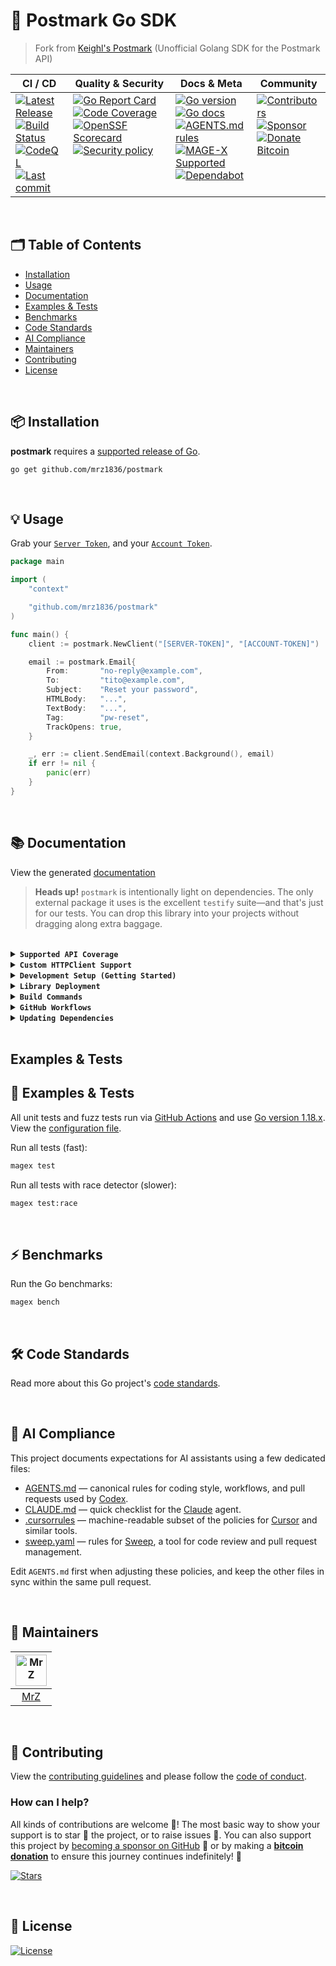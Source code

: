 # 📨 Postmark Go SDK
> Fork from [Keighl's Postmark](https://github.com/keighl/postmark) (Unofficial Golang SDK for the Postmark API)

<table>
  <thead>
    <tr>
      <th>CI&nbsp;/&nbsp;CD</th>
      <th>Quality&nbsp;&amp;&nbsp;Security</th>
      <th>Docs&nbsp;&amp;&nbsp;Meta</th>
      <th>Community</th>
    </tr>
  </thead>
  <tbody>
    <tr>
      <td valign="top" align="left">
        <a href="https://github.com/mrz1836/postmark/releases">
          <img src="https://img.shields.io/github/release-pre/mrz1836/postmark?logo=github&style=flat" alt="Latest Release">
        </a><br/>
        <a href="https://github.com/mrz1836/postmark/actions">
          <img src="https://img.shields.io/github/actions/workflow/status/mrz1836/postmark/fortress.yml?branch=master&logo=github&style=flat" alt="Build Status">
        </a><br/>
		<a href="https://github.com/mrz1836/postmark/actions">
          <img src="https://github.com/mrz1836/postmark/actions/workflows/codeql-analysis.yml/badge.svg?style=flat" alt="CodeQL">
        </a><br/>
        <a href="https://github.com/mrz1836/postmark/commits/master">
		  <img src="https://img.shields.io/github/last-commit/mrz1836/postmark?style=flat&logo=clockify&logoColor=white" alt="Last commit">
		</a>
      </td>
      <td valign="top" align="left">
        <a href="https://goreportcard.com/report/github.com/mrz1836/postmark">
          <img src="https://goreportcard.com/badge/github.com/mrz1836/postmark?style=flat" alt="Go Report Card">
        </a><br/>
		<a href="https://codecov.io/gh/mrz1836/postmark">
          <img src="https://codecov.io/gh/mrz1836/postmark/branch/master/graph/badge.svg?style=flat" alt="Code Coverage">
        </a><br/>
		<a href="https://scorecard.dev/viewer/?uri=github.com/mrz1836/postmark">
          <img src="https://api.scorecard.dev/projects/github.com/mrz1836/postmark/badge?logo=springsecurity&logoColor=white" alt="OpenSSF Scorecard">
        </a><br/>
		<a href=".github/SECURITY.md">
          <img src="https://img.shields.io/badge/security-policy-blue?style=flat&logo=springsecurity&logoColor=white" alt="Security policy">
        </a>
      </td>
      <td valign="top" align="left">
        <a href="https://golang.org/">
          <img src="https://img.shields.io/github/go-mod/go-version/mrz1836/postmark?style=flat" alt="Go version">
        </a><br/>
        <a href="https://pkg.go.dev/github.com/mrz1836/postmark?tab=doc">
          <img src="https://pkg.go.dev/badge/github.com/mrz1836/postmark.svg?style=flat" alt="Go docs">
        </a><br/>
        <a href=".github/AGENTS.md">
          <img src="https://img.shields.io/badge/AGENTS.md-found-40b814?style=flat&logo=openai" alt="AGENTS.md rules">
        </a><br/>
        <a href="https://github.com/mrz1836/mage-x">
          <img src="https://img.shields.io/badge/Mage-supported-brightgreen?style=flat&logo=go&logoColor=white" alt="MAGE-X Supported">
        </a><br/>
		<a href=".github/dependabot.yml">
          <img src="https://img.shields.io/badge/dependencies-automatic-blue?logo=dependabot&style=flat" alt="Dependabot">
        </a>
      </td>
      <td valign="top" align="left">
        <a href="https://github.com/mrz1836/postmark/graphs/contributors">
          <img src="https://img.shields.io/github/contributors/mrz1836/postmark?style=flat&logo=contentful&logoColor=white" alt="Contributors">
        </a><br/>
        <a href="https://github.com/sponsors/mrz1836">
          <img src="https://img.shields.io/badge/sponsor-MrZ-181717.svg?logo=github&style=flat" alt="Sponsor">
        </a><br/>
        <a href="https://mrz1818.com/?tab=tips&utm_source=github&utm_medium=sponsor-link&utm_campaign=postmark&utm_term=postmark&utm_content=postmark">
          <img src="https://img.shields.io/badge/donate-bitcoin-ff9900.svg?logo=bitcoin&style=flat" alt="Donate Bitcoin">
        </a>
      </td>
    </tr>
  </tbody>
</table>

<br/>

## 🗂️ Table of Contents
* [Installation](#-installation)
* [Usage](#-usage)
* [Documentation](#-documentation)
* [Examples & Tests](#-examples--tests)
* [Benchmarks](#-benchmarks)
* [Code Standards](#-code-standards)
* [AI Compliance](#-ai-compliance)
* [Maintainers](#-maintainers)
* [Contributing](#-contributing)
* [License](#-license)

<br/>

## 📦 Installation

**postmark** requires a [supported release of Go](https://golang.org/doc/devel/release.html#policy).
```shell script
go get github.com/mrz1836/postmark
```

<br/>

## 💡 Usage
Grab your [`Server Token`](https://account.postmarkapp.com/servers/XXXX/credentials), and your [`Account Token`](https://account.postmarkapp.com/account/edit).

```go
package main

import (
	"context"

	"github.com/mrz1836/postmark"
)

func main() {
	client := postmark.NewClient("[SERVER-TOKEN]", "[ACCOUNT-TOKEN]")

	email := postmark.Email{
		From:       "no-reply@example.com",
		To:         "tito@example.com",
		Subject:    "Reset your password",
		HTMLBody:   "...",
		TextBody:   "...",
		Tag:        "pw-reset",
		TrackOpens: true,
	}

	_, err := client.SendEmail(context.Background(), email)
	if err != nil {
		panic(err)
	}
}
```
<br/>

## 📚 Documentation

View the generated [documentation](https://pkg.go.dev/github.com/mrz1836/postmark?tab=doc)

> **Heads up!** `postmark` is intentionally light on dependencies. The only
external package it uses is the excellent `testify` suite—and that's just for
our tests. You can drop this library into your projects without dragging along
extra baggage.

<br/>

<details>
<summary><strong><code>Supported API Coverage</code></strong></summary>
<br/>

* [x] **[Email API](https://postmarkapp.com/developer/api/email-api)**
	* [x] [`POST /email`](https://postmarkapp.com/developer/api/email-api#send-a-single-email) - Send a single email ([email.go](email.go))
	* [x] [`POST /email/batch`](https://postmarkapp.com/developer/api/email-api#send-batch-emails) - Send batch emails ([email.go](email.go))

* [x] **[Templates API](https://postmarkapp.com/developer/api/templates-api)**
	* [x] [`POST /email/withTemplate`](https://postmarkapp.com/developer/api/templates-api#email-with-template) - Send email with template ([templates.go](templates.go))
	* [x] [`POST /email/batchWithTemplates`](https://postmarkapp.com/developer/api/templates-api#send-batch-with-templates) - Send batch with templates ([templates.go](templates.go))
	* [x] [`PUT /templates/push`](https://postmarkapp.com/developer/api/templates-api#push-templates) - Push templates to another server ([templates.go](templates.go))
	* [x] [`GET /templates/{templateIdOrAlias}`](https://postmarkapp.com/developer/api/templates-api#get-template) - Get a template ([templates.go](templates.go))
	* [x] [`POST /templates`](https://postmarkapp.com/developer/api/templates-api#create-template) - Create a template ([templates.go](templates.go))
	* [x] [`PUT /templates/{templateIdOrAlias}`](https://postmarkapp.com/developer/api/templates-api#edit-template) - Edit a template ([templates.go](templates.go))
	* [x] [`GET /templates`](https://postmarkapp.com/developer/api/templates-api#list-templates) - List templates ([templates.go](templates.go))
	* [x] [`DELETE /templates/{templateIdOrAlias}`](https://postmarkapp.com/developer/api/templates-api#delete-template) - Delete a template ([templates.go](templates.go))
	* [x] [`POST /templates/validate`](https://postmarkapp.com/developer/api/templates-api#validate-template) - Validate a template ([templates.go](templates.go))

* [x] **[Bounce API](https://postmarkapp.com/developer/api/bounce-api)**
	* [x] [`GET /deliverystats`](https://postmarkapp.com/developer/api/bounce-api#get-delivery-stats) - Get delivery stats ([bounce.go](bounce.go))
	* [x] [`GET /bounces`](https://postmarkapp.com/developer/api/bounce-api#get-bounces) - Get bounces ([bounce.go](bounce.go))
	* [x] [`GET /bounces/{bounceid}`](https://postmarkapp.com/developer/api/bounce-api#get-bounce) - Get a single bounce ([bounce.go](bounce.go))
	* [x] [`GET /bounces/{bounceid}/dump`](https://postmarkapp.com/developer/api/bounce-api#get-bounce-dump) - Get bounce dump ([bounce.go](bounce.go))
	* [x] [`PUT /bounces/{bounceid}/activate`](https://postmarkapp.com/developer/api/bounce-api#activate-bounce) - Activate a bounce ([bounce.go](bounce.go))
	* [x] [`GET /bounces/tags`](https://postmarkapp.com/developer/api/bounce-api#get-bounced-tags) - Get bounced tags ([bounce.go](bounce.go))

* [x] **[Messages API](https://postmarkapp.com/developer/api/messages-api)**
	* [x] [`GET /messages/outbound`](https://postmarkapp.com/developer/api/messages-api#outbound-message-search) - Search outbound messages ([messages_outbound.go](messages_outbound.go))
	* [x] [`GET /messages/outbound/{messageid}/details`](https://postmarkapp.com/developer/api/messages-api#outbound-message-details) - Get outbound message details ([messages_outbound.go](messages_outbound.go))
	* [x] [`GET /messages/outbound/{messageid}/dump`](https://postmarkapp.com/developer/api/messages-api#outbound-message-dump) - Get outbound message dump ([messages_outbound.go](messages_outbound.go))
	* [x] [`GET /messages/outbound/opens`](https://postmarkapp.com/developer/api/messages-api#message-opens) - Get message opens ([messages_outbound.go](messages_outbound.go))
	* [x] [`GET /messages/outbound/opens/{messageid}`](https://postmarkapp.com/developer/api/messages-api#opens-for-single-message) - Get opens for single message ([messages_outbound.go](messages_outbound.go))
	* [ ] [`GET /messages/outbound/clicks`](https://postmarkapp.com/developer/api/messages-api#message-clicks) - Get message clicks
	* [ ] [`GET /messages/outbound/clicks/{messageid}`](https://postmarkapp.com/developer/api/messages-api#clicks-for-single-message) - Get clicks for single message
	* [x] [`GET /messages/inbound`](https://postmarkapp.com/developer/api/messages-api#inbound-message-search) - Search inbound messages ([messages_inbound.go](messages_inbound.go))
	* [x] [`GET /messages/inbound/{messageid}/details`](https://postmarkapp.com/developer/api/messages-api#inbound-message-details) - Get inbound message details ([messages_inbound.go](messages_inbound.go))
	* [x] [`PUT /messages/inbound/{messageid}/bypass`](https://postmarkapp.com/developer/api/messages-api#bypass-inbound-message-rules) - Bypass inbound message rules ([messages_inbound.go](messages_inbound.go))
	* [x] [`PUT /messages/inbound/{messageid}/retry`](https://postmarkapp.com/developer/api/messages-api#retry-inbound-message-processing) - Retry inbound message processing ([messages_inbound.go](messages_inbound.go))

* [x] **[Message Streams API](https://postmarkapp.com/developer/api/message-streams-api)**
	* [x] [`GET /message-streams`](https://postmarkapp.com/developer/api/message-streams-api#list-message-streams) - List message streams ([message_streams.go](message_streams.go))
	* [x] [`GET /message-streams/{stream_ID}`](https://postmarkapp.com/developer/api/message-streams-api#get-message-stream) - Get a message stream ([message_streams.go](message_streams.go))
	* [x] [`PATCH /message-streams/{stream_ID}`](https://postmarkapp.com/developer/api/message-streams-api#edit-message-stream) - Edit a message stream ([message_streams.go](message_streams.go))
	* [x] [`POST /message-streams`](https://postmarkapp.com/developer/api/message-streams-api#create-message-stream) - Create a message stream ([message_streams.go](message_streams.go))
	* [x] [`POST /message-streams/{stream_ID}/archive`](https://postmarkapp.com/developer/api/message-streams-api#archive-message-stream) - Archive a message stream ([message_streams.go](message_streams.go))
	* [x] [`POST /message-streams/{stream_ID}/unarchive`](https://postmarkapp.com/developer/api/message-streams-api#unarchive-message-stream) - Unarchive a message stream ([message_streams.go](message_streams.go))

* [x] **[Domains API](https://postmarkapp.com/developer/api/domains-api)**
	* [x] [`GET /domains`](https://postmarkapp.com/developer/api/domains-api#list-domains) - List domains ([domains.go](domains.go))
	* [x] [`GET /domains/{domainid}`](https://postmarkapp.com/developer/api/domains-api#get-domain-details) - Get domain details ([domains.go](domains.go))
	* [x] [`POST /domains`](https://postmarkapp.com/developer/api/domains-api#create-domain) - Create a domain ([domains.go](domains.go))
	* [x] [`PUT /domains/{domainid}`](https://postmarkapp.com/developer/api/domains-api#edit-domain) - Edit a domain ([domains.go](domains.go))
	* [x] [`DELETE /domains/{domainid}`](https://postmarkapp.com/developer/api/domains-api#delete-domain) - Delete a domain ([domains.go](domains.go))
	* [x] [`PUT /domains/{domainid}/verifyDkim`](https://postmarkapp.com/developer/api/domains-api#verify-dkim) - Verify DKIM status ([domains.go](domains.go))
	* [x] [`PUT /domains/{domainid}/verifyReturnPath`](https://postmarkapp.com/developer/api/domains-api#verify-return-path) - Verify return-path status ([domains.go](domains.go))
	* [x] [`POST /domains/{domainid}/rotatedkim`](https://postmarkapp.com/developer/api/domains-api#rotate-dkim) - Rotate DKIM keys ([domains.go](domains.go))

* [x] **[Sender Signatures API](https://postmarkapp.com/developer/api/signatures-api)**
	* [x] [`GET /senders`](https://postmarkapp.com/developer/api/signatures-api#list-sender-signatures) - List sender signatures ([sender_signatures.go](sender_signatures.go))
	* [x] [`GET /senders/{signatureid}`](https://postmarkapp.com/developer/api/signatures-api#get-sender-signature-details) - Get sender signature details ([sender_signatures.go](sender_signatures.go))
	* [x] [`POST /senders`](https://postmarkapp.com/developer/api/signatures-api#create-signature) - Create a signature ([sender_signatures.go](sender_signatures.go))
	* [x] [`PUT /senders/{signatureid}`](https://postmarkapp.com/developer/api/signatures-api#edit-signature) - Edit a signature ([sender_signatures.go](sender_signatures.go))
	* [x] [`DELETE /senders/{signatureid}`](https://postmarkapp.com/developer/api/signatures-api#delete-signature) - Delete a signature ([sender_signatures.go](sender_signatures.go))
	* [x] [`POST /senders/{signatureid}/resend`](https://postmarkapp.com/developer/api/signatures-api#resend-confirmation) - Resend confirmation ([sender_signatures.go](sender_signatures.go))

* [x] **[Stats API](https://postmarkapp.com/developer/api/stats-api)**
	* [x] [`GET /stats/outbound`](https://postmarkapp.com/developer/api/stats-api#get-outbound-overview) - Get outbound overview ([stats.go](stats.go))
	* [x] [`GET /stats/outbound/sends`](https://postmarkapp.com/developer/api/stats-api#get-sent-counts) - Get sent counts ([stats.go](stats.go))
	* [x] [`GET /stats/outbound/bounces`](https://postmarkapp.com/developer/api/stats-api#get-bounce-counts) - Get bounce counts ([stats.go](stats.go))
	* [x] [`GET /stats/outbound/spam`](https://postmarkapp.com/developer/api/stats-api#get-spam-complaints) - Get spam complaints ([stats.go](stats.go))
	* [x] [`GET /stats/outbound/tracked`](https://postmarkapp.com/developer/api/stats-api#get-tracked-email-counts) - Get tracked email counts ([stats.go](stats.go))
	* [x] [`GET /stats/outbound/opens`](https://postmarkapp.com/developer/api/stats-api#get-email-open-counts) - Get email open counts ([stats.go](stats.go))
	* [x] [`GET /stats/outbound/opens/platforms`](https://postmarkapp.com/developer/api/stats-api#get-email-platform-usage) - Get email platform usage ([stats.go](stats.go))
	* [ ] [`GET /stats/outbound/opens/emailclients`](https://postmarkapp.com/developer/api/stats-api#get-email-client-usage) - Get email client usage
	* [ ] [`GET /stats/outbound/clicks`](https://postmarkapp.com/developer/api/stats-api#get-click-counts) - Get click counts
	* [ ] [`GET /stats/outbound/clicks/browserfamilies`](https://postmarkapp.com/developer/api/stats-api#get-browser-usage) - Get browser usage
	* [ ] [`GET /stats/outbound/clicks/platforms`](https://postmarkapp.com/developer/api/stats-api#get-browser-platform-usage) - Get browser platform usage

* [x] **[Webhooks API](https://postmarkapp.com/developer/api/webhooks-api)**
	* [x] [`GET /webhooks`](https://postmarkapp.com/developer/api/webhooks-api#list-webhooks) - List webhooks ([webhooks.go](webhooks.go))
	* [x] [`GET /webhooks/{Id}`](https://postmarkapp.com/developer/api/webhooks-api#get-webhook) - Get a webhook ([webhooks.go](webhooks.go))
	* [x] [`POST /webhooks`](https://postmarkapp.com/developer/api/webhooks-api#create-webhook) - Create a webhook ([webhooks.go](webhooks.go))
	* [x] [`PUT /webhooks/{Id}`](https://postmarkapp.com/developer/api/webhooks-api#edit-webhook) - Edit a webhook ([webhooks.go](webhooks.go))
	* [x] [`DELETE /webhooks/{Id}`](https://postmarkapp.com/developer/api/webhooks-api#delete-webhook) - Delete a webhook ([webhooks.go](webhooks.go))

* [x] **[Suppressions API](https://postmarkapp.com/developer/api/suppressions-api)**
	* [x] [`GET /message-streams/{stream_id}/suppressions/dump`](https://postmarkapp.com/developer/api/suppressions-api#suppression-dump) - Suppression dump ([suppressions.go](suppressions.go))
	* [x] [`POST /message-streams/{stream_id}/suppressions`](https://postmarkapp.com/developer/api/suppressions-api#create-suppression) - Create suppressions ([suppressions.go](suppressions.go))
	* [x] [`POST /message-streams/{stream_id}/suppressions/delete`](https://postmarkapp.com/developer/api/suppressions-api#delete-suppression) - Delete suppressions ([suppressions.go](suppressions.go))

* [x] **[Servers API](https://postmarkapp.com/developer/api/servers-api)**
	* [x] [`GET /server`](https://postmarkapp.com/developer/api/servers-api#get-server) - Get current server ([server.go](server.go))
	* [x] [`PUT /server`](https://postmarkapp.com/developer/api/servers-api#edit-server) - Edit current server ([server.go](server.go))
	* [x] [`GET /servers/{serverid}`](https://postmarkapp.com/developer/api/servers-api#get-server) - Get a server ([servers.go](servers.go))
	* [x] [`POST /servers`](https://postmarkapp.com/developer/api/servers-api#create-server) - Create a server ([servers.go](servers.go))
	* [x] [`PUT /servers/{serverid}`](https://postmarkapp.com/developer/api/servers-api#edit-server) - Edit a server ([servers.go](servers.go))
	* [x] [`GET /servers`](https://postmarkapp.com/developer/api/servers-api#list-servers) - List servers ([servers.go](servers.go))
	* [x] [`DELETE /servers/{serverid}`](https://postmarkapp.com/developer/api/servers-api#delete-server) - Delete a server ([servers.go](servers.go))

* [ ] **[Inbound Rules Triggers API](https://postmarkapp.com/developer/api/inbound-rules-triggers-api)**
	* [ ] [`GET /triggers/inboundrules`](https://postmarkapp.com/developer/api/inbound-rules-triggers-api#list-inbound-rule-triggers) - List inbound rule triggers
	* [ ] [`POST /triggers/inboundrules`](https://postmarkapp.com/developer/api/inbound-rules-triggers-api#create-inbound-rule-trigger) - Create an inbound rule trigger
	* [ ] [`DELETE /triggers/inboundrules/{triggerid}`](https://postmarkapp.com/developer/api/inbound-rules-triggers-api#delete-trigger) - Delete a single trigger

* [x] **[Data Removal API](https://postmarkapp.com/developer/api/data-removals-api)**
	* [x] [`POST /data-removals`](https://postmarkapp.com/developer/api/data-removals-api#create-data-removal-request) - Create a data removal request ([data_removals.go](data_removals.go))
	* [x] [`GET /data-removals/{id}`](https://postmarkapp.com/developer/api/data-removals-api#check-data-removal-status) - Check a data removal request status ([data_removals.go](data_removals.go))

</details>

<details>
<summary><strong><code>Custom HTTPClient Support</code></strong></summary>
<br/>

```go
package main

import (
    "github.com/mrz1836/postmark"
    "google.golang.org/appengine"
    "google.golang.org/appengine/urlfetch"
)

// ....

client := postmark.NewClient("[SERVER-TOKEN]", "[ACCOUNT-TOKEN]")

ctx := appengine.NewContext(req)
client.HTTPClient = urlfetch.Client(ctx)

// ...
```
</details>

<details>
<summary><strong><code>Development Setup (Getting Started)</code></strong></summary>
<br/>

Install [MAGE-X](https://github.com/mrz1836/mage-x) build tool for development:

```bash
# Install MAGE-X for development and building
go install github.com/mrz1836/mage-x/cmd/magex@latest
magex update:install
```
</details>

<details>
<summary><strong><code>Library Deployment</code></strong></summary>
<br/>

This project uses [goreleaser](https://github.com/goreleaser/goreleaser) for streamlined binary and library deployment to GitHub. To get started, install it via:

```bash
brew install goreleaser
```

The release process is defined in the [.goreleaser.yml](.goreleaser.yml) configuration file.

Then create and push a new Git tag using:

```bash
magex version:bump bump=patch push
```

This process ensures consistent, repeatable releases with properly versioned artifacts and citation metadata.

</details>

<details>
<summary><strong><code>Build Commands</code></strong></summary>
<br/>

View all build commands

```bash script
magex help
```

</details>

<details>
<summary><strong><code>GitHub Workflows</code></strong></summary>
<br/>


### 🎛️ The Workflow Control Center

All GitHub Actions workflows in this repository are powered by configuration files: [**.env.base**](.github/.env.base) (default configuration) and optionally **.env.custom** (project-specific overrides) – your one-stop shop for tweaking CI/CD behavior without touching a single YAML file! 🎯

**Configuration Files:**
- **[.env.base](.github/.env.base)** – Default configuration that works for most Go projects
- **[.env.custom](.github/.env.custom)** – Optional project-specific overrides

This magical file controls everything from:
- **🚀 Go version matrix** (test on multiple versions or just one)
- **🏃 Runner selection** (Ubuntu or macOS, your wallet decides)
- **🔬 Feature toggles** (coverage, fuzzing, linting, race detection, benchmarks)
- **🛡️ Security tool versions** (gitleaks, nancy, govulncheck)
- **🤖 Auto-merge behaviors** (how aggressive should the bots be?)
- **🏷️ PR management rules** (size labels, auto-assignment, welcome messages)

> **Pro tip:** Want to disable code coverage? Just add `ENABLE_CODE_COVERAGE=false` to your .env.custom to override the default in .env.base and push. No YAML archaeology required!

<br/>

| Workflow Name                                                                      | Description                                                                                                            |
|------------------------------------------------------------------------------------|------------------------------------------------------------------------------------------------------------------------|
| [auto-merge-on-approval.yml](.github/workflows/auto-merge-on-approval.yml)         | Automatically merges PRs after approval and all required checks, following strict rules.                               |
| [codeql-analysis.yml](.github/workflows/codeql-analysis.yml)                       | Analyzes code for security vulnerabilities using [GitHub CodeQL](https://codeql.github.com/).                          |
| [dependabot-auto-merge.yml](.github/workflows/dependabot-auto-merge.yml)           | Automatically merges [Dependabot](https://github.com/dependabot) PRs that meet all requirements.                       |
| [fortress.yml](.github/workflows/fortress.yml)                                     | Runs the GoFortress security and testing workflow, including linting, testing, releasing, and vulnerability checks.    |
| [pull-request-management.yml](.github/workflows/pull-request-management.yml)       | Labels PRs by branch prefix, assigns a default user if none is assigned, and welcomes new contributors with a comment. |
| [scorecard.yml](.github/workflows/scorecard.yml)                                   | Runs [OpenSSF](https://openssf.org/) Scorecard to assess supply chain security.                                        |
| [stale.yml](.github/workflows/stale-check.yml)                                     | Warns about (and optionally closes) inactive issues and PRs on a schedule or manual trigger.                           |
| [sync-labels.yml](.github/workflows/sync-labels.yml)                               | Keeps GitHub labels in sync with the declarative manifest at [`.github/labels.yml`](./.github/labels.yml).             |

</details>

<details>
<summary><strong><code>Updating Dependencies</code></strong></summary>
<br/>

To update all dependencies (Go modules, linters, and related tools), run:

```bash
magex deps:update
```

This command ensures all dependencies are brought up to date in a single step, including Go modules and any managed tools. It is the recommended way to keep your development environment and CI in sync with the latest versions.

</details>

<br/>

## Examples & Tests
## 🧪 Examples & Tests

All unit tests and fuzz tests run via [GitHub Actions](https://github.com/mrz1836/go-pre-commit/actions) and use [Go version 1.18.x](https://go.dev/doc/go1.18). View the [configuration file](.github/workflows/fortress.yml).

Run all tests (fast):

```bash script
magex test
```

Run all tests with race detector (slower):
```bash script
magex test:race
```

<br/>

## ⚡ Benchmarks

Run the Go benchmarks:

```bash script
magex bench
```

<br/>

## 🛠️ Code Standards
Read more about this Go project's [code standards](.github/CODE_STANDARDS.md).

<br/>

## 🤖 AI Compliance
This project documents expectations for AI assistants using a few dedicated files:

- [AGENTS.md](.github/AGENTS.md) — canonical rules for coding style, workflows, and pull requests used by [Codex](https://chatgpt.com/codex).
- [CLAUDE.md](.github/CLAUDE.md) — quick checklist for the [Claude](https://www.anthropic.com/product) agent.
- [.cursorrules](.cursorrules) — machine-readable subset of the policies for [Cursor](https://www.cursor.so/) and similar tools.
- [sweep.yaml](.github/sweep.yaml) — rules for [Sweep](https://github.com/sweepai/sweep), a tool for code review and pull request management.

Edit `AGENTS.md` first when adjusting these policies, and keep the other files in sync within the same pull request.

<br/>

## 👥 Maintainers
| [<img src="https://github.com/mrz1836.png" height="50" alt="MrZ" />](https://github.com/mrz1836) |
|:------------------------------------------------------------------------------------------------:|
|                                [MrZ](https://github.com/mrz1836)                                 |

<br/>

## 🤝 Contributing
View the [contributing guidelines](.github/CONTRIBUTING.md) and please follow the [code of conduct](.github/CODE_OF_CONDUCT.md).

### How can I help?
All kinds of contributions are welcome :raised_hands:!
The most basic way to show your support is to star :star2: the project, or to raise issues :speech_balloon:.
You can also support this project by [becoming a sponsor on GitHub](https://github.com/sponsors/mrz1836) :clap:
or by making a [**bitcoin donation**](https://mrz1818.com/?tab=tips&utm_source=github&utm_medium=sponsor-link&utm_campaign=postmark&utm_term=postmark&utm_content=postmark) to ensure this journey continues indefinitely! :rocket:


[![Stars](https://img.shields.io/github/stars/mrz1836/postmark?label=Please%20like%20us&style=social)](https://github.com/mrz1836/postmark/stargazers)

<br/>

## 📝 License

[![License](https://img.shields.io/github/license/mrz1836/postmark.svg?style=flat)](LICENSE)
